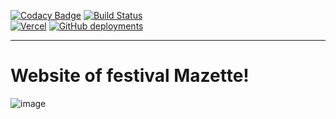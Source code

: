 [![Codacy Badge](https://api.codacy.com/project/badge/Grade/36b83819295e4e929d172befac4f9933)](https://app.codacy.com/gh/bastiengrignon/mazette?utm_source=github.com&utm_medium=referral&utm_content=bastiengrignon/mazette&utm_campaign=Badge_Grade_Settings)
[![Build Status](https://travis-ci.com/bastiengrignon/mazette.svg?branch=main)](https://travis-ci.com/bastiengrignon/mazette)  
[![Vercel](https://therealsujitk-vercel-badge.vercel.app/?app=mazette)](https://mazette.vercel.app)
[![GitHub deployments](https://img.shields.io/github/deployments/bastiengrignon/mazette/festival-indigo?label=Deployment&logo=heroku&logoColor=%239E7CC1)](https://festival-indigo.herokuapp.com)

--- 

# Website of festival Mazette!
![image](https://user-images.githubusercontent.com/41306995/125526976-fa0430f2-b147-4f6e-ba5a-e32f1815e8cc.png)
